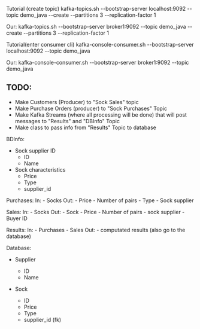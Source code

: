 Tutorial (create topic)
kafka-topics.sh --bootstrap-server localhost:9092 --topic demo_java --create --partitions 3 --replication-factor 1

Our:
kafka-topics.sh --bootstrap-server broker1:9092 --topic demo_java --create --partitions 3 --replication-factor 1

Tutorial(enter consumer cli)
kafka-console-consumer.sh --bootstrap-server localhost:9092 --topic demo_java

Our:
kafka-console-consumer.sh --bootstrap-server broker1:9092 --topic demo_java


## TODO:
- Make Customers (Producer) to "Sock Sales" topic
- Make Purchase Orders (producer) to "Sock Purchases" Topic
- Make Kafka Streams (where all processing will be done) that will post messages to "Results" and "DBInfo" Topic
- Make class to pass info from "Results" Topic to database

BDInfo: 
- Sock supplier ID
    - ID
    - Name
- Sock characteristics
    - Price
    - Type
    - supplier_id

Purchases:
    In: 
        - Socks
    Out: 
        - Price
        - Number of pairs
        - Type
        - Sock supplier

Sales:
    In:
        - Socks
    Out:
        - Sock
        - Price
        - Number of pairs
        - sock supplier
        - Buyer ID

Results:
    In:
        - Purchases
        - Sales
    Out:
        - computated results (also go to the database)


Database:
- Supplier
    - ID
    - Name

- Sock
    - ID
    - Price
    - Type
    - supplier_id (fk)
